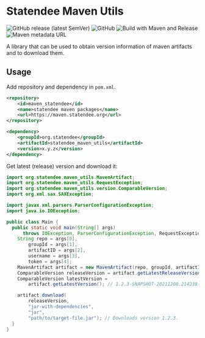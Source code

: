# Statendee Maven Utils 
![GitHub release (latest SemVer)](https://img.shields.io/github/v/release/statendee/statendee_maven_utils?color=orange) ![GitHub](https://img.shields.io/github/license/statendee/statendee_maven_utils) ![Build with Maven and Release](https://github.com/statendee/statendee_maven_utils/actions/workflows/maven_release.yml/badge.svg) ![Maven metadata URL](https://img.shields.io/maven-metadata/v?label=maven.statendee.org&logo=data%3Aimage%2Fpng%3Bbase64%2CiVBORw0KGgoAAAANSUhEUgAAAEAAAABACAYAAACqaXHeAAAACXBIWXMAAAFiAAABYgFfJ9BTAAACVklEQVR4nO2bP27iQBTGv6y2DxVtUtGyN1iWHik32Eg%2BQJICChrjxoXdJAdAyZ5gI7l3wg2oXbGtm4UTsHrSsELI630Wdt6z%2FD4JyTLDvG9%2BM3j%2BeOZiv9%2Bjy%2FrU6dIbAANgAD4r8HCWpsvZNQD6IPai96p5tbYXcAV%2FAfD16PYOwGPsRQtuPq0E4Aq%2FBnD5jyRPsRfdc%2FJq6zNgUVJ40t10OfvCyaitAL4z0txwMup8L2AAFHgQlQFQ4EFUBkCBB1EZAAUeRGUAFHgQlbr1gCT1ewBGAGgyQ%2FP79WQcbJuKp6oFJKlPs7zfAH4C8AG8AdgkqX%2FbVEw1AFzh%2FYKvaNr7nKQ%2Ba3ZXVSoAuGZfVPhjPTYRW0sL4NTuVZL6rEWOKtIC4JqZrld34M53gwZAgQdRGQAFHkRVaSicZ%2BGNW5Mfuls793Zm0R%2FMGxuuNil2C8iz8NYNUYdHt2mUdkdj9jwLa%2B%2BiPkIsAHkWUj%2F9XJJk6FpG68RtAZzJSGMTliZV50Ow7F2dWnW%2BFzAACjyIygAo8CAqA6DAg6gMgAIPojIACjyIygAo8CAqA6DAg6gMgAIPotICYM1Md1h53tUVmAvglZHmxxk%2B3hmFWk3GwQEUx88LJzALQH8wp8BPJUnIPOuAQpHcFpiyRdXT%2FOn6V0n6IPaiDSc2%2By%2FQH8wpaFBQUyvaz3Pui5HJOKBa%2FVZQMMp%2FdFT7dDZo6%2FYQnbY6%2Bu1D40dm8iwcuctNfzBnka6iJPUPB6H%2Bu0Fqupz1HIxt7EXcZ8lf2dFZBR5EZQAUeBBVtwEA%2BAMm6YQiRbLyjwAAAABJRU5ErkJggg%3D%3D&metadataUrl=https%3A%2F%2Fmaven.statendee.org%2Forg%2Fstatendee%2Fstatendee_maven_utils%2Fmaven-metadata.xml)

A library that can be used to obtain version information of maven artifacts and to download them.

## Usage

Add repository and dependency in `pom.xml`.

```xml
<repository>
    <id>maven_statendee</id>
    <name>statendee maven packages</name>
    <url>https://maven.statendee.org</url>
</repository>
```

```xml
<dependency>
    <groupId>org.statendee</groupId>
    <artifactId>statendee_maven_utils</artifactId>
    <version>x.y.z</version>
</dependency>
```

Get latest (release) version and download it:

```java
import org.statendee.maven_utils.MavenArtifact;
import org.statendee.maven_utils.RequestException;
import org.statendee.maven_utils.version.ComparableVersion;
import org.xml.sax.SAXException;

import javax.xml.parsers.ParserConfigurationException;
import java.io.IOException;

public class Main {
  public static void main(String[] args)
      throws IOException, ParserConfigurationException, RequestException, SAXException {
    String repo = args[0],
        groupId = args[1],
        artifactID = args[2],
        username = args[3],
        token = args[4];
    MavenArtifact artifact = new MavenArtifact(repo, groupId, artifactID, username, token);
    ComparableVersion releaseVersion = artifact.getLatestReleaseVersion(); // 1.2.3
    ComparableVersion latestVersion =
        artifact.getLatestVersion(); // 1.2.3-SNAPSHOT-20211208.214238-4

    artifact.download(
        releaseVersion,
        "jar-with-dependencies",
        "jar",
        "path/to/target-file.jar"); // Downloads version 1.2.3.
  }
}
```
